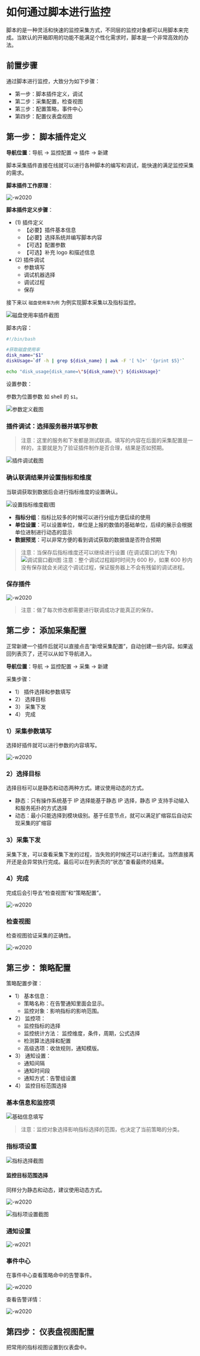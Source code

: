 # 如何通过脚本进行监控

脚本的是一种灵活和快速的监控采集方式，不同层的监控对象都可以用脚本来完成。当默认的开箱即用的功能不能满足个性化需求时，脚本是一个非常高效的办法。

## 前置步骤

通过脚本进行监控，大致分为如下步骤：

* 第一步：脚本插件定义，调试
* 第二步：采集配置，检查视图
* 第三步：配置策略，事件中心
* 第四步：配置仪表盘视图

## 第一步： 脚本插件定义

**导航位置**：导航  →  监控配置  →  插件  →  新建

脚本采集插件直接在线就可以进行各种脚本的编写和调试，能快速的满足监控采集的需求。

**脚本插件工作原理**：

![-w2020](media/15769080736217.jpg)

**脚本插件定义步骤**：

* (1) 插件定义
    * 【必要】插件基本信息
    * 【必要】选择系统并编写脚本内容
    * 【可选】配置参数
    * 【可选】补充 logo 和描述信息
* (2) 插件调试
    * 参数填写
    * 调试机器选择
    * 调试过程
    * 保存

接下来以 `磁盘使用率为例` 为例实现脚本采集以及指标监控。

![磁盘使用率插件截图](media/15833951960344.jpg)

脚本内容：

```bash
#!/bin/bash

#获取磁盘使用率
disk_name="$1"
diskUsage=`df -h | grep ${disk_name} | awk -F '[ %]+' '{print $5}'`

echo "disk_usage{disk_name=\"${disk_name}\"} ${diskUsage}"
```

设置参数：

参数为位置参数 如 shell 的 `$1`。

![参数定义截图](media/15795359812413.jpg)


### 插件调试：选择服务器并填写参数

> 注意：这里的服务和下发都是测试联调。填写的内容在后面的采集配置是一样的，主要就是为了验证插件制作是否合理，结果是否如预期。

![插件调试截图](media/15833954908600.jpg)

### 确认联调结果并设置指标和维度

当联调获取到数据后会进行指标维度的设置确认。

![设置指标维度截l图](media/15833956164126.jpg)

* **指标分组**：指标比较多的时候可以进行分组方便后续的使用
* **单位设置**：可以设置单位，单位是上报的数值的基础单位，后续的展示会根据单位进制进行动态的显示
* **数据预览**：可以非常方便的看到调试获取的数据值是否符合预期

> 注意：当保存后指标维度还可以继续进行设置 (在调试窗口的左下角)
> ![调试窗口截lt图](media/15833958304147.jpg)
> 注意：整个调试过程超时时间为 600 秒，如果 600 秒内没有保存就会关闭这个调试过程，保证服务器上不会有残留的调试进程。

### 保存插件

![-w2020](media/15795333851539.jpg)

> 注意：做了每次修改都需要进行联调成功才能真正的保存。

## 第二步： 添加采集配置

正常新建一个插件后就可以直接点击“新增采集配置”，自动创建一些内容。如果返回列表页了，还可以从如下导航进入。

**导航位置**：导航  →  监控配置  →  采集  →  新建

采集步骤：

* 1） 插件选择和参数填写
* 2） 选择目标
* 3） 采集下发
* 4） 完成

### 1）采集参数填写

选择好插件就可以进行参数的内容填写。

![-w2020](media/15795335324256.jpg)

### 2）选择目标

选择目标可以是静态和动态两种方式。建议使用动态的方式。

* 静态：只有操作系统基于 IP 选择能基于静态 IP 选择，静态 IP 支持手动输入和服务拓扑的方式选择
* 动态：最小只能选择到模块级别。基于任意节点，就可以满足扩缩容后自动实现采集的扩缩容

### 3）采集下发

采集下发，可以查看采集下发的过程，当失败的时候还可以进行重试。当然直接离开还是会异常执行完成。最后可以在列表页的“状态”查看最终的结果。

### 4）完成

完成后会引导去“检查视图”和“策略配置”。

![-w2020](media/15795343310324.jpg)

### 检查视图

检查视图验证采集的正确性。

![-w2020](media/15795345126810.jpg)

## 第三步： 策略配置

策略配置步骤：

* 1） 基本信息：
    * 策略名称：在告警通知里面会显示。
    * 监控对象：影响指标的影响范围。
* 2） 监控项：
    * 监控指标的选择
    * 监控统计方法： 监控维度，条件，周期，公式选择
    * 检测算法选择和配置
    * 高级选项：收敛规则，通知模版。
* 3） 通知设置：
    * 通知间隔
    * 通知时间段
    * 通知方式：告警组设置
* 4） 监控目标范围选择

### 基本信息和监控项

![基础信息填写](media/15833966792804.jpg)

> 注意：监控对象选择影响指标选择的范围，也决定了当前策略的分类。

### 指标项设置

![指标选择截图](media/15833967379533.jpg)

#### 监控目标范围选择

同样分为静态和动态，建议使用动态方式。

![-w2020](media/15795355374829.jpg)

![指标项设置截图](media/15833967895707.jpg)

### 通知设置

![-w2021](media/15833968260066.jpg)

### 事件中心

在事件中心查看策略命中的告警事件。

![-w2020](media/15795356641882.jpg)

查看告警详情：

![-w2020](media/15795356836020.jpg)

## 第四步： 仪表盘视图配置

把常用的指标视图设置到仪表盘中。


